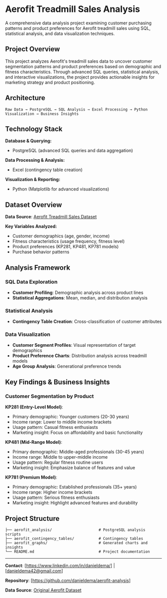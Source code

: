 # Aerofit Treadmill Sales Analysis

A comprehensive data analysis project examining customer purchasing patterns and product preferences for Aerofit treadmill sales using SQL, statistical analysis, and data visualization techniques.

## Project Overview

This project analyzes Aerofit's treadmill sales data to uncover customer segmentation patterns and product preferences based on demographic and fitness characteristics. Through advanced SQL queries, statistical analysis, and interactive visualizations, the project provides actionable insights for marketing strategy and product positioning.

## Architecture

```
Raw Data → PostgreSQL → SQL Analysis → Excel Processing → Python Visualization → Business Insights
```

## Technology Stack

**Database & Querying:**
- PostgreSQL (advanced SQL queries and data aggregation)

**Data Processing & Analysis:**
- Excel (contingency table creation)

**Visualization & Reporting:**
- Python (Matplotlib for advanced visualizations)

## Dataset Overview

**Data Source**: [Aerofit Treadmill Sales Dataset](https://github.com/J-Data-Guy/Aerofit_Project/tree/main)

**Key Variables Analyzed:**
- Customer demographics (age, gender, income)
- Fitness characteristics (usage frequency, fitness level)
- Product preferences (KP281, KP481, KP781 models)
- Purchase behavior patterns

## Analysis Framework

### SQL Data Exploration
- **Customer Profiling**: Demographic analysis across product lines
- **Statistical Aggregations**: Mean, median, and distribution analysis

### Statistical Analysis
- **Contingency Table Creation**: Cross-classification of customer attributes

### Data Visualization
- **Customer Segment Profiles**: Visual representation of target demographics
- **Product Preference Charts**: Distribution analysis across treadmill models
- **Age Group Analysis**: Generational preference trends

## Key Findings & Business Insights

### Customer Segmentation by Product

**KP281 (Entry-Level Model)**:
- Primary demographic: Younger customers (20-30 years)
- Income range: Lower to middle income brackets
- Usage pattern: Casual fitness enthusiasts
- Marketing insight: Focus on affordability and basic functionality

**KP481 (Mid-Range Model)**:
- Primary demographic: Middle-aged professionals (30-45 years)
- Income range: Middle to upper-middle income
- Usage pattern: Regular fitness routine users
- Marketing insight: Emphasize balance of features and value

**KP781 (Premium Model)**:
- Primary demographic: Established professionals (35+ years)
- Income range: Higher income brackets
- Usage pattern: Serious fitness enthusiasts
- Marketing insight: Highlight advanced features and durability

## Project Structure

```
├── aerofit_analysis/                     # PostgreSQL analysis scripts
├── aerofit_contingency_tables/           # Contingency tables
├── aerofit_graphs/                       # Generated charts and insights
└── README.md                             # Project documentation
```

---

**Contact**: [https://www.linkedin.com/in/danieldema/] | [danieldema42@gmail.com]

**Repository**: [https://github.com/danieldema/aerofit-analysis]

**Data Source**: [Original Aerofit Dataset](https://github.com/J-Data-Guy/Aerofit_Project/tree/main)
